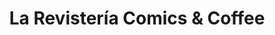 ---
title: "La Revistería Comics & Coffee"
url: /ciudad-autonoma-de-buenos-aires/la-revisteria-comics-y-coffee/
shop: libros
---
